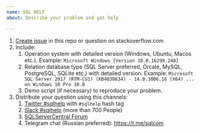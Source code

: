 ```yaml
---
name: SQL HELP
about: Describe your problem and get help

---
```


1. [Create issue](https://github.com/ktaranov/sqlserver-kit/issues/new) in this repo or question on stackoverflow.com
2. Include:
    1. Operation system with detailed version (Windows, Ubuntu, Macos etc.). Example: `Microsoft Windows [Version 10.0.16299.248]`
    2. Relation database type (SQL Server preferred, Orcale, MySQL, PostgreSQL, SQLite etc.) with detailed version. Example: `Microsoft SQL Server 2017 (RTM-CU1) (KB4038634) - 14.0.3006.16 (X64) ... on Windows 10 Pro 10.0`
    3. Demo script (if necessary) to reproduce your problem.
3. Distribute your question using this channels:
    1. [Twitter #sqlhelp](https://twitter.com/search?q=%23sqlhelp&src=tyah) with `#sqlhelp` hash tag
    2. [Slack #sqlhelp](https://sqlcommunity.slack.com/messages/sqlhelp/) (more than 700 People)
    3. [SQLServerCentral Forum](https://www.sqlservercentral.com/Forums/)
    4. Telegram chat (Russian preferred): https://t.me/sqlcom
